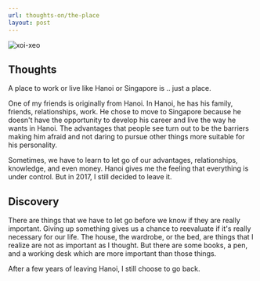```yaml
---
url: thoughts-on/the-place
layout: post
---
```


![xoi-xeo][xoi-xeo]

## Thoughts

A place to work or live like Hanoi or Singapore is .. just a place.

One of my friends is originally from Hanoi. In Hanoi, he has his family, friends, relationships, work. He chose to move to Singapore because he doesn't have the opportunity to develop his career and live the way he wants in Hanoi. The advantages that people see turn out to be the barriers making him afraid and not daring to pursue other things more suitable for his personality.

Sometimes, we have to learn to let go of our advantages, relationships, knowledge, and even money. Hanoi gives me the feeling that everything is under control. But in 2017, I still decided to leave it.

## Discovery

There are things that we have to let go before we know if they are really important. Giving up something gives us a chance to reevaluate if it's really necessary for our life. The house, the wardrobe, or the bed, are things that I realize are not as important as I thought. But there are some books, a pen, and a working desk which are more important than those things.

After a few years of leaving Hanoi, I still choose to go back.

<!-- MARKDOWN LINKS & IMAGES -->

[xoi-xeo]: /assets/images/thoughts-on/the-place/xoi-xeo.jpg
